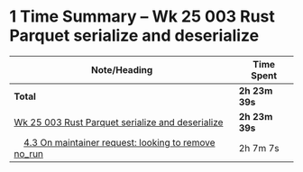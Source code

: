 # 1 Time Summary – Wk 25 003 Rust Parquet serialize and deserialize

|Note/Heading|Time Spent|
|------------|----------|
|**Total**|**2h 23m 39s**|
|[Wk 25 003 Rust Parquet serialize and deserialize](../../../../../../lan/llm/weekly/2025/Wk%2025%20003%20Rust%20Parquet%20serialize%20and%20deserialize.md)|**2h 23m 39s**|
|    [4.3 On maintainer request: looking to remove no_run](../../../../../../lan/llm/weekly/2025/Wk%2025%20003%20Rust%20Parquet%20serialize%20and%20deserialize.md#43-on-maintainer-request-looking-to-remove-no_run)|2h 7m 7s|
